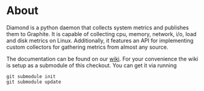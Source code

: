 About
=====

Diamond is a python daemon that collects system metrics and publishes them to Graphite. It is
capable of collecting cpu, memory, network, i/o, load and disk metrics on Linux.  Additionally,
it features an API for implementing custom collectors for gathering metrics from almost any source.

The documentation can be found on our [wiki](https://github.com/BrightcoveOS/Diamond/wiki). For your
convenience the wiki is setup as a submodule of this checkout. You can get it via running

    git submodule init
    git submodule update
